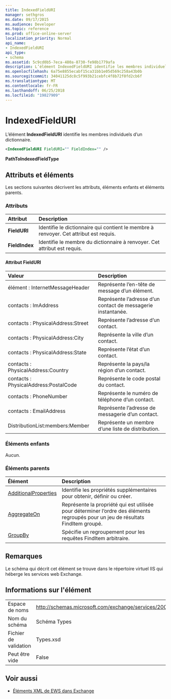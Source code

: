 ```yaml
---
title: IndexedFieldURI
manager: sethgros
ms.date: 09/17/2015
ms.audience: Developer
ms.topic: reference
ms.prod: office-online-server
localization_priority: Normal
api_name:
- IndexedFieldURI
api_type:
- schema
ms.assetid: 5c9cd0b5-7eca-480a-8730-fe98b1779afa
description: L’élément IndexedFieldURI identifie les membres individuels d’un dictionnaire.
ms.openlocfilehash: 6a75e8855ecabf15ca31bb1e05d569c258a43b0b
ms.sourcegitcommit: 34041125dc8c5f993b21cebfc4f8b72f0fd2cb6f
ms.translationtype: MT
ms.contentlocale: fr-FR
ms.lasthandoff: 06/25/2018
ms.locfileid: "19827909"
---
```

# <a name="indexedfielduri"></a>IndexedFieldURI

L’élément **IndexedFieldURI** identifie les membres individuels d’un dictionnaire. 
  
```xml
<IndexedFieldURI FieldURI="" FieldIndex="" />
```

 **PathToIndexedFieldType**
## <a name="attributes-and-elements"></a>Attributs et éléments

Les sections suivantes décrivent les attributs, éléments enfants et éléments parents.
  
### <a name="attributes"></a>Attributs

|**Attribut**|**Description**|
|:-----|:-----|
|**FieldURI** <br/> |Identifie le dictionnaire qui contient le membre à renvoyer. Cet attribut est requis.  <br/> |
|**FieldIndex** <br/> |Identifie le membre du dictionnaire à renvoyer. Cet attribut est requis.  <br/> |
   
#### <a name="fielduri-attribute"></a>Attribut FieldURI

|**Valeur**|**Description**|
|:-----|:-----|
|élément : InternetMessageHeader  <br/> |Représente l’en-tête de message d’un élément.  <br/> |
|contacts : ImAddress  <br/> |Représente l’adresse d’un contact de messagerie instantanée.  <br/> |
|contacts : PhysicalAddress:Street  <br/> |Représente l’adresse d’un contact.  <br/> |
|contacts : PhysicalAddress:City  <br/> |Représente la ville d’un contact.  <br/> |
|contacts : PhysicalAddress:State  <br/> |Représente l’état d’un contact.  <br/> |
|contacts : PhysicalAddress:Country  <br/> |Représente la pays/la région d’un contact.  <br/> |
|contacts : PhysicalAddress:PostalCode  <br/> |Représente le code postal du contact.  <br/> |
|contacts : PhoneNumber  <br/> |Représente le numéro de téléphone d’un contact.  <br/> |
|contacts : EmailAddress  <br/> |Représente l’adresse de messagerie d’un contact.  <br/> |
|DistributionList:members:Member  <br/> |Représente un membre d’une liste de distribution.  <br/> |
   
### <a name="child-elements"></a>Éléments enfants

Aucun.
  
### <a name="parent-elements"></a>Éléments parents

|**Élément**|**Description**|
|:-----|:-----|
|[AdditionalProperties](additionalproperties.md) <br/> |Identifie les propriétés supplémentaires pour obtenir, définir ou créer.  <br/> |
|[AggregateOn](aggregateon.md) <br/> |Représente la propriété qui est utilisée pour déterminer l’ordre des éléments regroupés pour un jeu de résultats FindItem groupé.  <br/> |
|[GroupBy](groupby.md) <br/> |Spécifie un regroupement pour les requêtes FindItem arbitraire.  <br/> |
   
## <a name="remarks"></a>Remarques

Le schéma qui décrit cet élément se trouve dans le répertoire virtuel IIS qui héberge les services web Exchange.
  
## <a name="element-information"></a>Informations sur l'élément

|||
|:-----|:-----|
|Espace de noms  <br/> |http://schemas.microsoft.com/exchange/services/2006/types  <br/> |
|Nom du schéma  <br/> |Schéma Types  <br/> |
|Fichier de validation  <br/> |Types.xsd  <br/> |
|Peut être vide  <br/> |False  <br/> |
   
## <a name="see-also"></a>Voir aussi



- [Éléments XML de EWS dans Exchange](ews-xml-elements-in-exchange.md)

